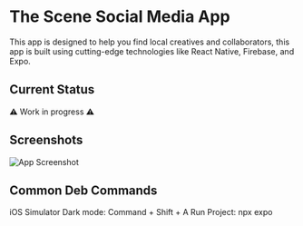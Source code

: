 # The Scene Social Media App

This app is designed to help you find local creatives and collaborators, this app is built using cutting-edge technologies like React Native, Firebase, and Expo.

## Current Status

⚠️ Work in progress ⚠️

## Screenshots

![App Screenshot](docs/assets/App_Example.gif)

## Common Deb Commands

iOS Simulator Dark mode: Command + Shift + A
Run Project: npx expo
